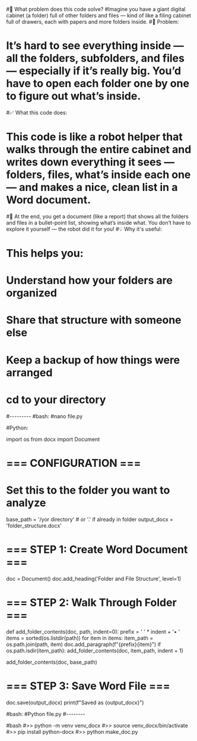 #🧠 What problem does this code solve?
#Imagine you have a giant digital cabinet (a folder) full of other folders and files — kind of like a filing cabinet full of drawers, each with papers and more folders inside.
#📂 Problem:
# It’s hard to see everything inside — all the folders, subfolders, and files — especially if it’s really big. You’d have to open each folder one by one to figure out what’s inside.
#✅ What this code does:
# This code is like a robot helper that walks through the entire cabinet and writes down everything it sees — folders, files, what’s inside each one — and makes a nice, clean list in a Word document.
#📝 At the end, you get a document (like a report) that shows all the folders and files in a bullet-point list, showing what’s inside what. You don’t have to explore it yourself — the robot did it for you!
#💡 Why it's useful:
# This helps you:
# Understand how your folders are organized
#  Share that structure with someone else
#  Keep a backup of how things were arranged



# cd to your directory
#---------
#bash:
#nano file.py


#Python:

import os
from docx import Document

# === CONFIGURATION ===
# Set this to the folder you want to analyze
base_path = '/yor directory'  # or '.' if already in folder
output_docx = 'folder_structure.docx'

# === STEP 1: Create Word Document ===
doc = Document()
doc.add_heading('Folder and File Structure', level=1)

# === STEP 2: Walk Through Folder ===
def add_folder_contents(doc, path, indent=0):
    prefix = '    ' * indent + '• '
    items = sorted(os.listdir(path))
    for item in items:
        item_path = os.path.join(path, item)
        doc.add_paragraph(f"{prefix}{item}")
        if os.path.isdir(item_path):
            add_folder_contents(doc, item_path, indent + 1)

add_folder_contents(doc, base_path)

# === STEP 3: Save Word File ===
doc.save(output_docx)
print(f"Saved as {output_docx}")




#bash:
#Python file.py 
#--------

#bash
#>> python -m venv venv_docx
#>> source venv_docx/bin/activate
#>> pip install python-docx
#>> python make_doc.py
